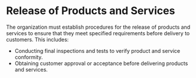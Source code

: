 # Release of Products and Services

The organization must establish procedures for the release of products and services to ensure that they meet specified requirements before delivery to customers. This includes:

- Conducting final inspections and tests to verify product and service conformity.
- Obtaining customer approval or acceptance before delivering products and services.
